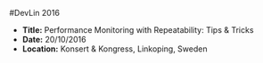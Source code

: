#DevLin 2016

- **Title:** Performance Monitoring with Repeatability: Tips & Tricks
- **Date:** 20/10/2016
- **Location:** Konsert & Kongress, Linkoping, Sweden
